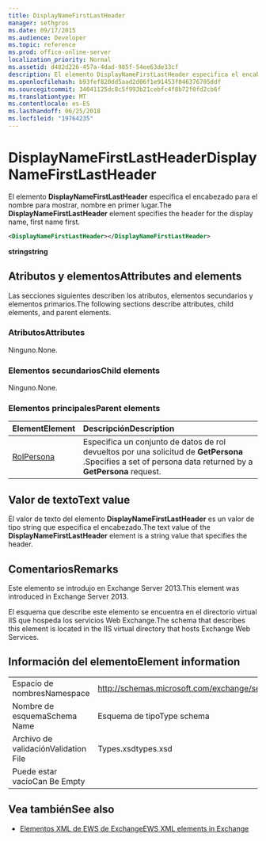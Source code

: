 ```yaml
---
title: DisplayNameFirstLastHeader
manager: sethgros
ms.date: 09/17/2015
ms.audience: Developer
ms.topic: reference
ms.prod: office-online-server
localization_priority: Normal
ms.assetid: d482d226-457a-4dad-985f-54ee63de33cf
description: El elemento DisplayNameFirstLastHeader especifica el encabezado para el nombre para mostrar, nombre en primer lugar.
ms.openlocfilehash: b93fef820dd5aad2d06f1e91453f046376705ddf
ms.sourcegitcommit: 34041125dc8c5f993b21cebfc4f8b72f0fd2cb6f
ms.translationtype: MT
ms.contentlocale: es-ES
ms.lasthandoff: 06/25/2018
ms.locfileid: "19764235"
---
```

# <a name="displaynamefirstlastheader"></a><span data-ttu-id="4b66c-103">DisplayNameFirstLastHeader</span><span class="sxs-lookup"><span data-stu-id="4b66c-103">DisplayNameFirstLastHeader</span></span>

<span data-ttu-id="4b66c-104">El elemento **DisplayNameFirstLastHeader** especifica el encabezado para el nombre para mostrar, nombre en primer lugar.</span><span class="sxs-lookup"><span data-stu-id="4b66c-104">The **DisplayNameFirstLastHeader** element specifies the header for the display name, first name first.</span></span> 
  
```XML
<DisplayNameFirstLastHeader></DisplayNameFirstLastHeader>
```

 <span data-ttu-id="4b66c-105">**string**</span><span class="sxs-lookup"><span data-stu-id="4b66c-105">**string**</span></span>
## <a name="attributes-and-elements"></a><span data-ttu-id="4b66c-106">Atributos y elementos</span><span class="sxs-lookup"><span data-stu-id="4b66c-106">Attributes and elements</span></span>

<span data-ttu-id="4b66c-107">Las secciones siguientes describen los atributos, elementos secundarios y elementos primarios.</span><span class="sxs-lookup"><span data-stu-id="4b66c-107">The following sections describe attributes, child elements, and parent elements.</span></span>
  
### <a name="attributes"></a><span data-ttu-id="4b66c-108">Atributos</span><span class="sxs-lookup"><span data-stu-id="4b66c-108">Attributes</span></span>

<span data-ttu-id="4b66c-109">Ninguno.</span><span class="sxs-lookup"><span data-stu-id="4b66c-109">None.</span></span>
  
### <a name="child-elements"></a><span data-ttu-id="4b66c-110">Elementos secundarios</span><span class="sxs-lookup"><span data-stu-id="4b66c-110">Child elements</span></span>

<span data-ttu-id="4b66c-111">Ninguno.</span><span class="sxs-lookup"><span data-stu-id="4b66c-111">None.</span></span>
  
### <a name="parent-elements"></a><span data-ttu-id="4b66c-112">Elementos principales</span><span class="sxs-lookup"><span data-stu-id="4b66c-112">Parent elements</span></span>

|<span data-ttu-id="4b66c-113">**Element**</span><span class="sxs-lookup"><span data-stu-id="4b66c-113">**Element**</span></span>|<span data-ttu-id="4b66c-114">**Descripción**</span><span class="sxs-lookup"><span data-stu-id="4b66c-114">**Description**</span></span>|
|:-----|:-----|
|[<span data-ttu-id="4b66c-115">Rol</span><span class="sxs-lookup"><span data-stu-id="4b66c-115">Persona</span></span>](persona.md) <br/> |<span data-ttu-id="4b66c-116">Especifica un conjunto de datos de rol devueltos por una solicitud de **GetPersona** .</span><span class="sxs-lookup"><span data-stu-id="4b66c-116">Specifies a set of persona data returned by a **GetPersona** request.</span></span>  <br/> |
   
## <a name="text-value"></a><span data-ttu-id="4b66c-117">Valor de texto</span><span class="sxs-lookup"><span data-stu-id="4b66c-117">Text value</span></span>

<span data-ttu-id="4b66c-118">El valor de texto del elemento **DisplayNameFirstLastHeader** es un valor de tipo string que especifica el encabezado.</span><span class="sxs-lookup"><span data-stu-id="4b66c-118">The text value of the **DisplayNameFirstLastHeader** element is a string value that specifies the header.</span></span> 
  
## <a name="remarks"></a><span data-ttu-id="4b66c-119">Comentarios</span><span class="sxs-lookup"><span data-stu-id="4b66c-119">Remarks</span></span>

<span data-ttu-id="4b66c-120">Este elemento se introdujo en Exchange Server 2013.</span><span class="sxs-lookup"><span data-stu-id="4b66c-120">This element was introduced in Exchange Server 2013.</span></span>
  
<span data-ttu-id="4b66c-121">El esquema que describe este elemento se encuentra en el directorio virtual IIS que hospeda los servicios Web Exchange.</span><span class="sxs-lookup"><span data-stu-id="4b66c-121">The schema that describes this element is located in the IIS virtual directory that hosts Exchange Web Services.</span></span>
  
## <a name="element-information"></a><span data-ttu-id="4b66c-122">Información del elemento</span><span class="sxs-lookup"><span data-stu-id="4b66c-122">Element information</span></span>

|||
|:-----|:-----|
|<span data-ttu-id="4b66c-123">Espacio de nombres</span><span class="sxs-lookup"><span data-stu-id="4b66c-123">Namespace</span></span>  <br/> |http://schemas.microsoft.com/exchange/services/2006/types  <br/> |
|<span data-ttu-id="4b66c-124">Nombre de esquema</span><span class="sxs-lookup"><span data-stu-id="4b66c-124">Schema Name</span></span>  <br/> |<span data-ttu-id="4b66c-125">Esquema de tipo</span><span class="sxs-lookup"><span data-stu-id="4b66c-125">Type schema</span></span>  <br/> |
|<span data-ttu-id="4b66c-126">Archivo de validación</span><span class="sxs-lookup"><span data-stu-id="4b66c-126">Validation File</span></span>  <br/> |<span data-ttu-id="4b66c-127">Types.xsd</span><span class="sxs-lookup"><span data-stu-id="4b66c-127">types.xsd</span></span>  <br/> |
|<span data-ttu-id="4b66c-128">Puede estar vacío</span><span class="sxs-lookup"><span data-stu-id="4b66c-128">Can Be Empty</span></span>  <br/> ||
   
## <a name="see-also"></a><span data-ttu-id="4b66c-129">Vea también</span><span class="sxs-lookup"><span data-stu-id="4b66c-129">See also</span></span>

- [<span data-ttu-id="4b66c-130">Elementos XML de EWS de Exchange</span><span class="sxs-lookup"><span data-stu-id="4b66c-130">EWS XML elements in Exchange</span></span>](ews-xml-elements-in-exchange.md)

